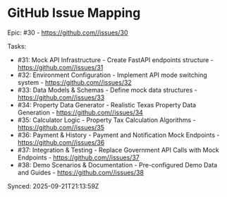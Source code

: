 # GitHub Issue Mapping

Epic: #30 - https://github.com//issues/30

Tasks:
- #31: Mock API Infrastructure - Create FastAPI endpoints structure - https://github.com//issues/31
- #32: Environment Configuration - Implement API mode switching system - https://github.com//issues/32
- #33: Data Models & Schemas - Define mock data structures - https://github.com//issues/33
- #34: Property Data Generator - Realistic Texas Property Data Generation - https://github.com//issues/34
- #35: Calculator Logic - Property Tax Calculation Algorithms - https://github.com//issues/35
- #36: Payment & History - Payment and Notification Mock Endpoints - https://github.com//issues/36
- #37: Integration & Testing - Replace Government API Calls with Mock Endpoints - https://github.com//issues/37
- #38: Demo Scenarios & Documentation - Pre-configured Demo Data and Guides - https://github.com//issues/38

Synced: 2025-09-21T21:13:59Z
